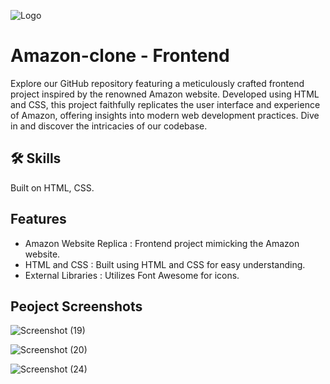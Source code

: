 
![Logo](https://images.crowdspring.com/blog/wp-content/uploads/2023/07/03162944/amazon-logo-1.png)

# Amazon-clone - Frontend
Explore our GitHub repository featuring a meticulously crafted frontend project inspired by the renowned Amazon website. Developed using HTML and CSS, this project faithfully replicates the user interface and experience of Amazon, offering insights into modern web development practices. Dive in and discover the intricacies of our codebase.

## 🛠 Skills
Built on HTML, CSS.

## Features

- Amazon Website Replica : Frontend project mimicking the Amazon website.
- HTML and CSS : Built using HTML and CSS for easy understanding.
- External Libraries : Utilizes Font Awesome for icons.

## Peoject Screenshots

![Screenshot (19)](https://github.com/Chandu-d-coder/Amazon-clone---Frontend/assets/144380893/e98a6ad6-a95f-4b3b-8727-f7b546c569b3)
<br>

![Screenshot (20)](https://github.com/Chandu-d-coder/Amazon-clone---Frontend/assets/144380893/f1635a2c-e436-4b32-8a0a-1d25ae71fd82)
<br>

![Screenshot (24)](https://github.com/Chandu-d-coder/Amazon-clone---Frontend/assets/144380893/410674ef-8a00-4ecd-abbc-ad5cbefc9604)
<br>
